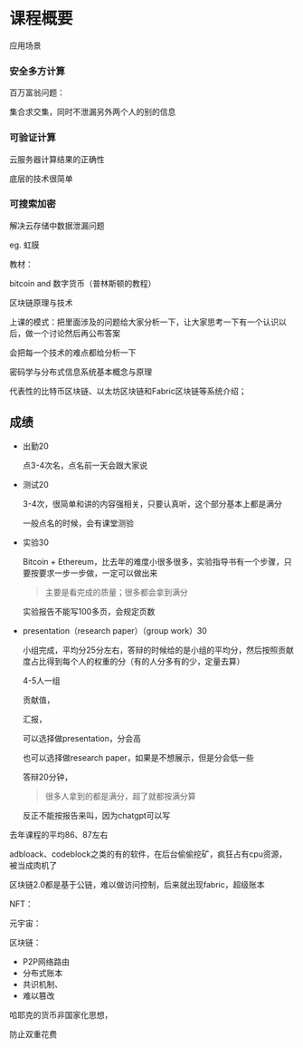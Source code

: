 # 课程概要



应用场景

### 安全多方计算

百万富翁问题：

集合求交集，同时不泄漏另外两个人的别的信息



### 可验证计算

云服务器计算结果的正确性

底层的技术很简单



### 可搜索加密

解决云存储中数据泄漏问题

eg. 虹膜



教材：

bitcoin and 数字货币（普林斯顿的教程）

区块链原理与技术



上课的模式：把里面涉及的问题给大家分析一下，让大家思考一下有一个认识以后，做一个讨论然后再公布答案

会把每一个技术的难点都给分析一下





密码学与分布式信息系统基本概念与原理

代表性的比特币区块链、以太坊区块链和Fabric区块链等系统介绍；



## 成绩

- 出勤20

  点3-4次名，点名前一天会跟大家说

- 测试20

  3-4次，很简单和讲的内容强相关，只要认真听，这个部分基本上都是满分

  一般点名的时候，会有课堂测验

- 实验30

  Bitcoin + Ethereum，比去年的难度小很多很多，实验指导书有一个步骤，只要按要求一步一步做，一定可以做出来

  > 主要是看完成的质量；很多都会拿到满分

  实验报告不能写100多页，会规定页数

- presentation（research paper）（group work）30

  小组完成，平均分25分左右，答辩的时候给的是小组的平均分，然后按照贡献度占比得到每个人的权重的分（有的人分多有的少，定量去算）

  4-5人一组

  贡献值，

  汇报，

  可以选择做presentation，分会高

  也可以选择做research paper，如果是不想展示，但是分会低一些

  答辩20分钟，

  > 很多人拿到的都是满分，超了就都按满分算

  反正不能按报告来叫，因为chatgpt可以写



去年课程的平均86、87左右

adbloack、codeblock之类的有的软件，在后台偷偷挖矿，疯狂占有cpu资源，被当成肉机了

区块链2.0都是基于公链，难以做访问控制，后来就出现fabric，超级账本





NFT：

元宇宙：



区块链：

- P2P网络路由
- 分布式账本
- 共识机制、
- 难以篡改

哈耶克的货币非国家化思想，



防止双重花费



